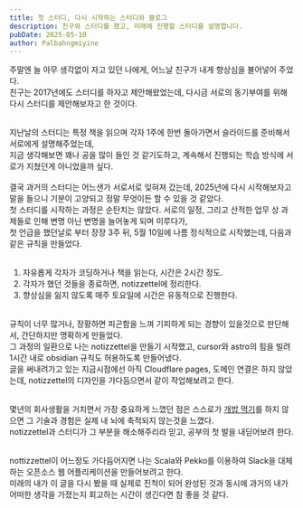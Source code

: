 ```yaml
---
title: 첫 스터디, 다시 시작하는 스터디와 블로그
description: 친구와 스터디를 했고, 미래에 진행할 스터디를 설명합니다.
pubDate: 2025-05-10
author: Palbahngmiyine
---
```


주말엔 늘 아무 생각없이 자고 있던 나에게, 어느날 친구가 내게 향상심을 불어넣어 주었다.  
친구는 2017년에도 스터디를 하자고 제안해왔었는데, 다시금 서로의 동기부여를 위해 다시 스터디를 제안해보자고 한 것이다.<br/><br/>

지난날의 스터디는 특정 책을 읽으며 각자 1주에 한번 돌아가면서 슬라이드를 준비해서 서로에게 설명해주었는데,<br/>
지금 생각해보면 꽤나 공을 많이 들인 것 같기도하고, 계속해서 진행되는 학습 방식에 서로가 지쳤던게 아니었을까 싶다.<br/>  
결국 과거의 스터디는 어느샌가 서로서로 잊혀져 갔는데, 2025년에 다시 시작해보자고 말을 들으니 기분이 고양되고 정말 무엇이든 할 수 있을 것 같았다.<br/>
첫 스터디를 시작하는 과정은 순탄치는 않았다. 서로의 일정, 그리고 산적한 업무 상 과제들로 인해 변명 아닌 변명을 늘어놓게 되며 미루다가,<br/>
첫 언급을 했던날로 부터 장장 3주 뒤, 5월 10일에 나름 정식적으로 시작했는데, 다음과 같은 규칙을 만들었다.<br/><br/>

1. 자유롭게 각자가 코딩하거나 책을 읽는다, 시간은 2시간 정도.
2. 각자가 했던 것들을 종료하면, notizzettel에 정리한다.
3. 향상심을 잃지 않도록 매주 토요일에 시간은 유동적으로 진행한다.

<br/>규칙이 너무 많거나, 장황하면 피곤함을 느껴 기피하게 되는 경향이 있을것으로 판단해서, 간단하지만 명확하게 만들었다.<br/>
그 과정의 일환으로 나는 notizzettel을 만들기 시작했고, cursor와 astro의 힘을 빌려 1시간 내로 obsidian 규칙도 허용하도록 만들어냈다.<br/>
글을 써내려가고 있는 지금시점에선 아직 Cloudflare pages, 도메인 연결은 하지 않았는데, notizzettel의 디자인을 가다듬으면서 같이 작업해보려고 한다.<br/><br/>

몇년의 회사생활을 거치면서 가장 중요하게 느꼈던 점은 스스로가 [개밥 먹기](https://ko.wikipedia.org/wiki/%EA%B0%9C%EB%B0%A5_%EB%A8%B9%EA%B8%B0)를 하지 않으면 그 기술과 경험은 실제 내 뇌에 축적되지 않는것을 느꼈다.  
notizzettel과 스터디가 그 부분을 해소해주리라 믿고, 공부의 첫 발을 내딛어보려 한다.<br/><br/>

nottizzettel이 어느정도 가다듬어지면 나는 Scala와 Pekko를 이용하여 Slack을 대체하는 오픈소스 웹 어플리케이션을 만들어보려고 한다.  
미래의 내가 이 글을 다시 봤을 때 실제로 진척이 되어 완성된 것과 동시에 과거의 내가 어떠한 생각을 가졌는지 회고하는 시간이 생긴다면 참 좋을 것 같다.